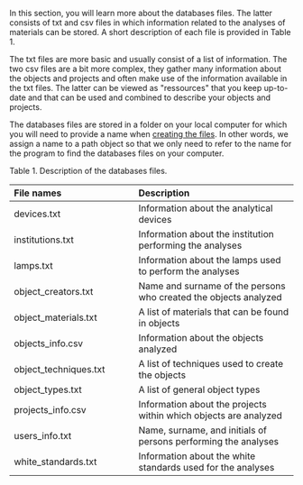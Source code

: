 
In this section, you will learn more about the databases files. The latter consists of txt and csv files in which information related to the analyses of materials can be stored. A short description of each file is provided in Table 1. 


The txt files are more basic and usually consist of a list of information. The two csv files are a bit more complex, they gather many information about the objects and projects and often make use of the information available in the txt files. The latter can be viewed as "ressources" that you keep up-to-date and that can be used and combined to describe your objects and projects. 

The databases files are stored in a folder on your local computer for which you will need to provide a name when [creating the files](https://g-patin.github.io/msdb/create-databases/). In other words, we assign a name to a path object so that we only need to refer to the name for the program to find the databases files on your computer.


Table 1. Description of the databases files.

| <div style="width:205px">File names</div> | <div style="width:250px">Description</div>
| :--------| :---------
|devices.txt | Information about the analytical devices
|institutions.txt  | Information about the institution performing the analyses
|lamps.txt  | Information about the lamps used to perform the analyses
|object_creators.txt | Name and surname of the persons who created the objects analyzed
|object_materials.txt | A list of materials that can be found in objects
|objects_info.csv | Information about the objects analyzed
|object_techniques.txt  | A list of techniques used to create the objects
|object_types.txt  | A list of general object types
|projects_info.csv | Information about the projects within which objects are analyzed
|users_info.txt | Name, surname, and initials of persons performing the analyses
|white_standards.txt | Information about the white standards used for the analyses


 


